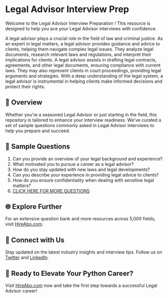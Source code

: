 # Legal Advisor Interview Prep

Welcome to the Legal Advisor Interview Preparation ! This resource is designed to help you ace your Legal Advisor interviews with confidence.

A legal advisor plays a crucial role in the field of law and criminal justice. As an expert in legal matters, a legal advisor provides guidance and advice to clients, helping them navigate complex legal issues. They analyze legal documents, research relevant laws and regulations, and interpret their implications for clients. A legal advisor assists in drafting legal contracts, agreements, and other legal documents, ensuring compliance with current laws. They may also represent clients in court proceedings, providing legal arguments and strategies. With a deep understanding of the legal system, a legal advisor is instrumental in helping clients make informed decisions and protect their rights.

## 🚀 Overview

Whether you're a seasoned Legal Advisor or just starting in the field, this repository is tailored to enhance your interview readiness. We've curated a set of sample questions commonly asked in Legal Advisor interviews to help you prepare and succeed.

## 📝 Sample Questions

1. Can you provide an overview of your legal background and experience?
2. What motivated you to pursue a career as a legal advisor?
3. How do you stay updated with new laws and legal developments?
4. Can you describe your experience in providing legal advice to clients?
5. How do you ensure confidentiality when dealing with sensitive legal matters?
6. [CLICK HERE FOR MORE QUESTIONS](https://hireabo.com/job/9_0_2/Legal%20Advisor)

## 🌐 Explore Further

For an extensive question bank and more resources across 5,000 fields, visit [HireAbo.com](https://www.hireabo.com).

## 📱 Connect with Us

Stay updated on the latest industry insights and interview tips. Follow us on [Twitter](https://twitter.com/hireabo) and [LinkedIn](https://www.linkedin.com/in/hire-abo-3609972a8/).

## 🚀 Ready to Elevate Your Python Career?

Visit [HireAbo.com](https://www.hireabo.com) now and take the first step towards a successful Legal Advisor career!
